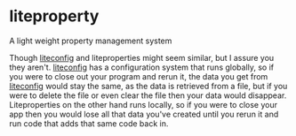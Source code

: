 # liteproperty
A light weight property management system

Though [liteconfig](https://github.com/woz07/liteconfig) and liteproperties might seem similar, but I assure you they aren't.
[liteconfig](https://github.com/woz07/liteconfig) has a configuration system that runs globally, so if you were to close 
out your program and rerun it, the data you get from [liteconfig](https://github.com/woz07/liteconfig) would stay the same, as 
the data is retrieved from a file, but if you were to delete the file or even clear the file then your data would disappear. Liteproperties 
on the other hand runs locally, so if you were to close your app then you would lose all that data you've created until you rerun it and 
run code that adds that same code back in.
